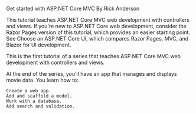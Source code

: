 Get started with ASP.NET Core MVC
By Rick Anderson

This tutorial teaches ASP.NET Core MVC web development with controllers and views. If you're new to ASP.NET Core web development, consider the Razor Pages version of this tutorial, which provides an easier starting point. See Choose an ASP.NET Core UI, which compares Razor Pages, MVC, and Blazor for UI development.

This is the first tutorial of a series that teaches ASP.NET Core MVC web development with controllers and views.

At the end of the series, you'll have an app that manages and displays movie data. You learn how to:

    Create a web app.
    Add and scaffold a model.
    Work with a database.
    Add search and validation.

